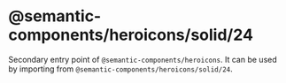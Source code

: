 # @semantic-components/heroicons/solid/24

Secondary entry point of `@semantic-components/heroicons`. It can be used by importing from `@semantic-components/heroicons/solid/24`.
